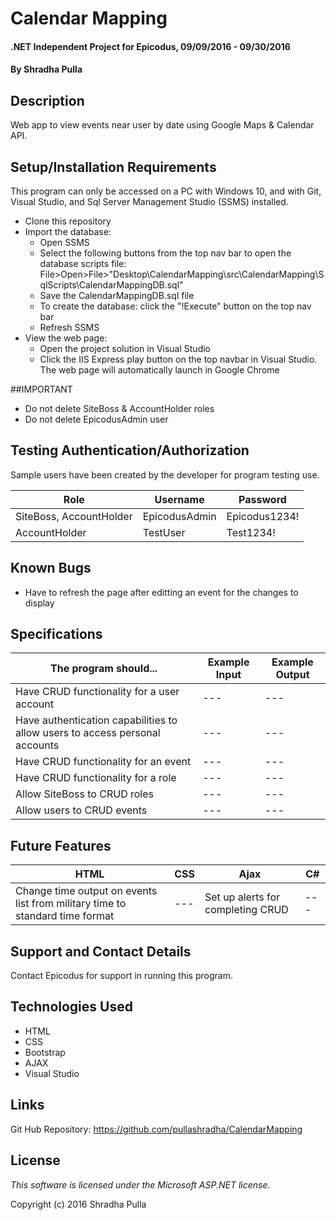 ﻿# Calendar Mapping

#### .NET Independent Project for Epicodus, 09/09/2016 - 09/30/2016

#### By Shradha Pulla

## Description

Web app to view events near user by date using Google Maps & Calendar API.

## Setup/Installation Requirements

This program can only be accessed on a PC with Windows 10, and with Git, Visual Studio, and Sql Server Management Studio (SSMS) installed.

* Clone this repository
* Import the database:
  * Open SSMS
  * Select the following buttons from the top nav bar to open the database scripts file: File>Open>File>"Desktop\CalendarMapping\src\CalendarMapping\SqlScripts\CalendarMappingDB.sql"
  * Save the CalendarMappingDB.sql file
  * To create the database: click the "!Execute" button on the top nav bar
  * Refresh SSMS
* View the web page: 
  * Open the project solution in Visual Studio
  * Click the IIS Express play button on the top navbar in Visual Studio. The web page will automatically launch in Google Chrome

##IMPORTANT

* Do not delete SiteBoss & AccountHolder roles
* Do not delete EpicodusAdmin user

## Testing Authentication/Authorization

Sample users have been created by the developer for program testing use.

Role | Username | Password
----- | ----- | -----
SiteBoss, AccountHolder | EpicodusAdmin | Epicodus1234!
AccountHolder | TestUser | Test1234!

## Known Bugs

* Have to refresh the page after editting an event for the changes to display

## Specifications

The program should... | Example Input | Example Output
----- | ----- | -----
Have CRUD functionality for a user account | --- | ---
Have authentication capabilities to allow users to access personal accounts | --- | ---
Have CRUD functionality for an event | --- | ---
Have CRUD functionality for a role | --- | ---
Allow SiteBoss to CRUD roles | --- | ---
Allow users to CRUD events | --- | ---

## Future Features

HTML | CSS | Ajax | C#
----- | ----- | ----- | -----
Change time output on events list from military time to standard time format | --- | Set up alerts for completing CRUD | ---

## Support and Contact Details

Contact Epicodus for support in running this program.

## Technologies Used

* HTML
* CSS
* Bootstrap
* AJAX
* Visual Studio

## Links

Git Hub Repository: https://github.com/pullashradha/CalendarMapping

## License

*This software is licensed under the Microsoft ASP.NET license.*

Copyright (c) 2016 Shradha Pulla